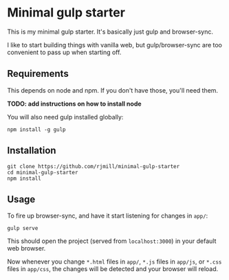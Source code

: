 Minimal gulp starter
==============

This is my minimal gulp starter. It's basically just gulp and browser-sync.

I like to start building things with vanilla web, but gulp/browser-sync are too
convenient to pass up when starting off.


Requirements
--------------
This depends on node and npm. If you don't have those, you'll need them.

**TODO: add instructions on how to install node**

You will also need gulp installed globally:

```
npm install -g gulp
```


Installation
--------------

```
git clone https://github.com/rjmill/minimal-gulp-starter
cd minimal-gulp-starter
npm install
```


Usage
--------------
To fire up browser-sync, and have it start listening for changes in `app/`:

```
gulp serve
```

This should open the project (served from `localhost:3000`) in your default web
browser.

Now whenever you change `*.html` files in `app/`, `*.js` files in `app/js`, or
`*.css` files in `app/css`, the changes will be detected and your browser will
reload.
